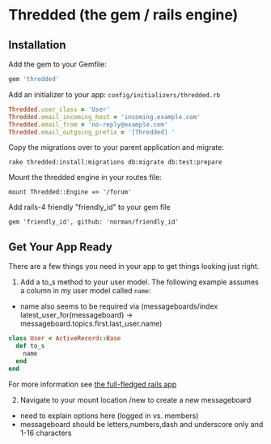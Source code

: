 # Thredded (the gem / rails engine)

## Installation

Add the gem to your Gemfile:

```ruby
gem 'thredded'
```

Add an initializer to your app: `config/initializers/thredded.rb`

```ruby
Thredded.user_class = 'User'
Thredded.email_incoming_host = 'incoming.example.com'
Thredded.email_from = 'no-reply@example.com'
Thredded.email_outgoing_prefix = '[Thredded] '
```

Copy the migrations over to your parent application and migrate:

```
rake thredded:install:migrations db:migrate db:test:prepare
```

Mount the thredded engine in your routes file:

```
mount Thredded::Engine => '/forum'
```

Add rails-4 friendly "friendly_id" to your gem file
```
gem 'friendly_id', github: 'norman/friendly_id'
```

## Get Your App Ready

There are a few things you need in your app to get things looking just right.

1. Add a to_s method to your user model. The following example assumes a column in my user model called `name`:
* name also seems to be required via (messageboards/index latest_user_for(messageboard) ->  messageboard.topics.first.last_user.name)
```ruby
class User < ActiveRecord::Base
  def to_s
    name
  end
end
```

For more information see [the full-fledged rails app](https://github.com/jayroh/thredded_app)

2. Navigate to your mount location /new to create a new messageboard
* need to explain options here (logged in vs. members)
* messageboard should be letters,numbers,dash and underscore only and 1-16 characters
